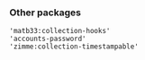 ### Other packages

    'matb33:collection-hooks'
    'accounts-password'
    'zimme:collection-timestampable'
